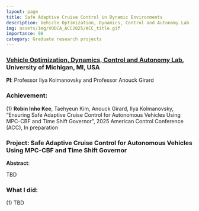 ```yaml
---
layout: page
title: Safe Adaptive Cruise Control in Dynamic Environments
description: Vehicle Optimization, Dynamics, Control and Autonomy Lab (06.2024-ing), University of Michigan, MI, USA
img: assets/img/VODCA_ACC2025/ACC_title.gif
importance: 98
category: Graduate research projects
---
```


### **<a href='https://vodca.engin.umich.edu/'>Vehicle Optimization, Dynamics, Control and Autonomy Lab</a>**, University of Michigan, MI, USA

**PI**: Professor Ilya Kolmanovsky and Professor Anouck Girard

### **Achievement**:

(1) **Robin Inho Kee**, Taehyeun Kim, Anouck Girard, Ilya Kolmanovsky, “Ensuring Safe Adaptive Cruise Control for Autonomous Vehicles Using MPC-CBF and Time Shift Governor”, 2025 American Control Conference (ACC), In preparation

### **Project**: **Safe Adaptive Cruise Control for Autonomous Vehicles Using MPC-CBF and Time Shift Governor**


**Abstract**: 

TBD



### **What I did**:

(1) TBD



